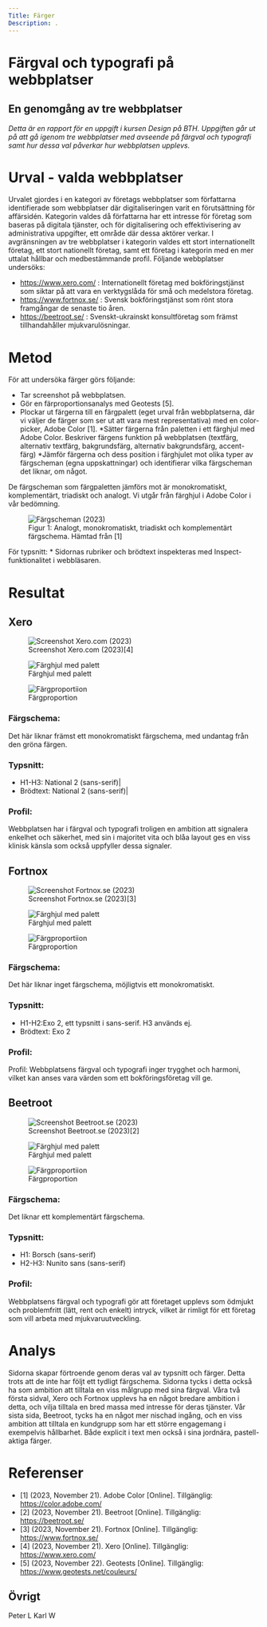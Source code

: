 ```yaml
---
Title: Färger
Description: .
---
```


# Färgval och typografi på webbplatser
## En genomgång av tre webbplatser
*Detta är en rapport för en uppgift i kursen Design på BTH. Uppgiften går ut på att gå igenom tre webbplatser med avseende på färgval och typografi samt hur dessa val påverkar hur webbplatsen upplevs.*
# Urval - valda webbplatser
Urvalet gjordes i en kategori av företags webbplatser som författarna identifierade som webbplatser där digitaliseringen varit en förutsättning för affärsidén. Kategorin valdes då författarna har ett intresse för företag som baseras på digitala tjänster, och för digitalisering och effektivisering av administrativa uppgifter, ett område där dessa aktörer verkar. I avgränsningen av tre webbplatser i kategorin valdes ett stort internationellt företag, ett stort nationellt företag, samt ett företag i kategorin med en mer uttalat hållbar och medbestämmande profil.
Följande webbplatser undersöks:
* https://www.xero.com/ : Internationellt företag med bokföringstjänst som siktar på att vara en verktygslåda för små och medelstora företag.
* https://www.fortnox.se/ : Svensk bokföringstjänst som rönt stora framgångar de senaste tio åren.
* https://beetroot.se/ : Svenskt-ukrainskt konsultföretag som främst tillhandahåller mjukvarulösningar.

# Metod

För att undersöka färger görs följande:
* Tar screenshot på webbplatsen.
* Gör en färproportionsanalys med Geotests [5].
* Plockar ut färgerna till en färgpalett (eget urval från webbplatserna, där vi väljer de färger som ser ut att vara mest representativa) med en color-picker, Adobe Color [1].
*Sätter färgerna från paletten i ett färghjul med Adobe Color.
Beskriver färgens funktion på webbplatsen (textfärg, alternativ textfärg, bakgrundsfärg, alternativ bakgrundsfärg, accent-färg)
*Jämför färgerna och dess position i färghjulet mot olika typer av färgscheman (egna uppskattningar) och identifierar vilka färgscheman det liknar, om något.

De färgscheman som färgpaletten jämförs mot är monokromatiskt, komplementärt, triadiskt och analogt. Vi utgår från färghjul i Adobe Color i vår bedömning.

<figure>
<img src="%assets_url%/img/colors/image9.png" title="Färgscheman (2023)">
<figcaption>Figur 1: Analogt, monokromatiskt, triadiskt och komplementärt färgschema.
Hämtad från [1]</figcaption>  
</figure>
För typsnitt:
* Sidornas rubriker och brödtext inspekteras med Inspect-funktionalitet i webbläsaren.

# Resultat
## Xero

<figure>
<img src="%assets_url%/img/colors/image2.png" title="Screenshot Xero.com (2023)">
<figcaption>Screenshot Xero.com (2023)[4]</figcaption>  
</figure>
<figure>
<img src="%assets_url%/img/colors/image10.png" title="Färghjul med palett">
<figcaption>Färghjul med palett</figcaption>
</figure>
<figure>
<img src="%assets_url%/img/colors/image3.png" title="Färgproportiion">
<figcaption>Färgproportion</figcaption>
</figure>

### Färgschema:
Det här liknar främst ett monokromatiskt färgschema, med undantag från den gröna färgen.
### Typsnitt:
* H1-H3: National 2 (sans-serif)|
* Brödtext: National 2 (sans-serif)|

### Profil:
Webbplatsen har i färgval och typografi troligen en ambition att signalera enkelhet och säkerhet, med sin i majoritet vita och blåa layout ges en viss klinisk känsla som också uppfyller dessa signaler.

## Fortnox
<figure>
<img src="%assets_url%/img/colors/image5.png" title="Screenshot Fortnox.se (2023)">
<figcaption>Screenshot Fortnox.se (2023)[3]</figcaption>  
</figure>
<figure>
<img src="%assets_url%/img/colors/image7.png" title="Färghjul med palett">
<figcaption>Färghjul med palett</figcaption>
</figure>
<figure>
<img src="%assets_url%/img/colors/image4.png" title="Färgproportiion">
<figcaption>Färgproportion</figcaption>
</figure>

### Färgschema:
Det här liknar inget färgschema, möjligtvis ett monokromatiskt.
### Typsnitt:
* H1-H2:Exo 2, ett typsnitt i sans-serif. H3 används ej.
* Brödtext:  Exo 2
### Profil:
Profil: Webbplatsens färgval och typografi inger trygghet och harmoni, vilket kan anses vara värden som ett bokföringsföretag vill ge.



## Beetroot
<figure>
<img src="%assets_url%/img/colors/image8.png" title="Screenshot Beetroot.se (2023)">
<figcaption>Screenshot Beetroot.se (2023)[2]</figcaption>  
</figure>
<figure>
<img src="%assets_url%/img/colors/image1.png" title="Färghjul med palett">
<figcaption>Färghjul med palett</figcaption>
</figure>
<figure>
<img src="%assets_url%/img/colors/image6.png" title="Färgproportiion">
<figcaption>Färgproportion</figcaption>
</figure>


### Färgschema:
Det liknar ett komplementärt färgschema. 
### Typsnitt:
* H1: Borsch (sans-serif)
* H2-H3: Nunito sans (sans-serif)

### Profil:
Webbplatsens färgval och typografi gör att företaget upplevs som ödmjukt och problemfritt (lätt, rent och enkelt) intryck, vilket är rimligt för ett företag som vill arbeta med mjukvaruutveckling.

# Analys
Sidorna skapar förtroende genom deras val av typsnitt och färger. Detta trots att de inte har följt ett tydligt färgschema.
Sidorna tycks i detta också ha som ambition att tilltala en viss målgrupp med sina färgval. Våra två första sidval, Xero och Fortnox upplevs ha en något bredare ambition i detta, och vilja tilltala en bred massa med intresse för deras tjänster. Vår sista sida, Beetroot, tycks ha en något mer nischad ingång, och en viss ambition att tilltala en kundgrupp som har ett större engagemang i exempelvis hållbarhet. Både explicit i text men också i sina jordnära, pastell-aktiga färger.


# Referenser
* [1] (2023, November 21). Adobe Color [Online]. Tillgänglig: https://color.adobe.com/
* [2] (2023, November 21). Beetroot [Online]. Tillgänglig: https://beetroot.se/
* [3] (2023, November 21). Fortnox [Online]. Tillgänglig: https://www.fortnox.se/
* [4] (2023, November 21). Xero [Online]. Tillgänglig: https://www.xero.com/
* [5] (2023, November 22). Geotests [Online]. Tillgänglig: https://www.geotests.net/couleurs/

## Övrigt
Peter L
Karl W


